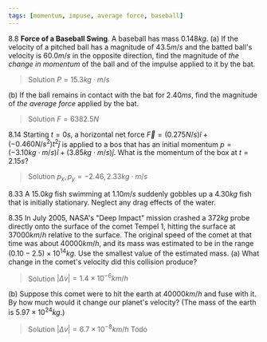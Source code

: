```yaml
---
tags: [momentum, impuse, average force, baseball]
---
```


8.8 **Force of a Baseball Swing**. A baseball has mass $0.148 kg$.
(a) If the velocity of a pitched ball has a magnitude of $43.5 m/s$ and the batted ball's velocity is $60.0 m/s$ in the opposite direction, find the magnitude of *the change in momentum* of the ball and of the impulse applied to it by the bat.
>Solution
$P = 15.3 kg\cdot m/s$

(b) If the ball remains in contact with the bat for $2.40 ms$, find the magnitude of _the average force_ applied by the bat.
>Solution
$F = 6382.5N$

8.14 Starting $t=0s$, a horizontal net force $\vec F = (0.275 N/s) \hat i + (-0.460N/s^2)t^2 \hat j$ is applied to a bos that has an initial momentum $p=(-3.10kg \cdot m/s)\hat i + (3.85kg \cdot m/s)\hat j$. What is the momentum of the box at $t = 2.15 s$?
>Solution
$p_x,p_y = -2.46, 2.33 kg \cdot m/s$


8.33 A $15.0 kg$ fish swimming at $1.10 m/s$ suddenly gobbles up a $4.30 kg$ fish that is initially stationary. Neglect any drag effects of the water.

8.35 In July 2005, NASA's "Deep Impact" mission crashed a $372 kg$ probe directly onto the surface of the comet Tempel 1, hitting the surface at $37000 km/h$ relative to the surface. The original speed of the comet at that time was about $40000 km/h$, and its mass was estimated to be in the range $(0.10-2.5) \times 10^{14}kg$. Use the smallest value of the estimated mass.
(a) What change in the comet's velocity did this collision produce?
>Solution
$|\Delta v| = 1.4 \times 10^{-6} km/h$

(b) Suppose this comet were to hit the earth at $40000 km/h$ and fuse with it. By how much would it change our planet's velocity? (The mass of the earth is $5.97 \times 10^{24} kg$.)
>Solution
$|\Delta v| = 6.7\times 10^{-8} km/h$
Todo
